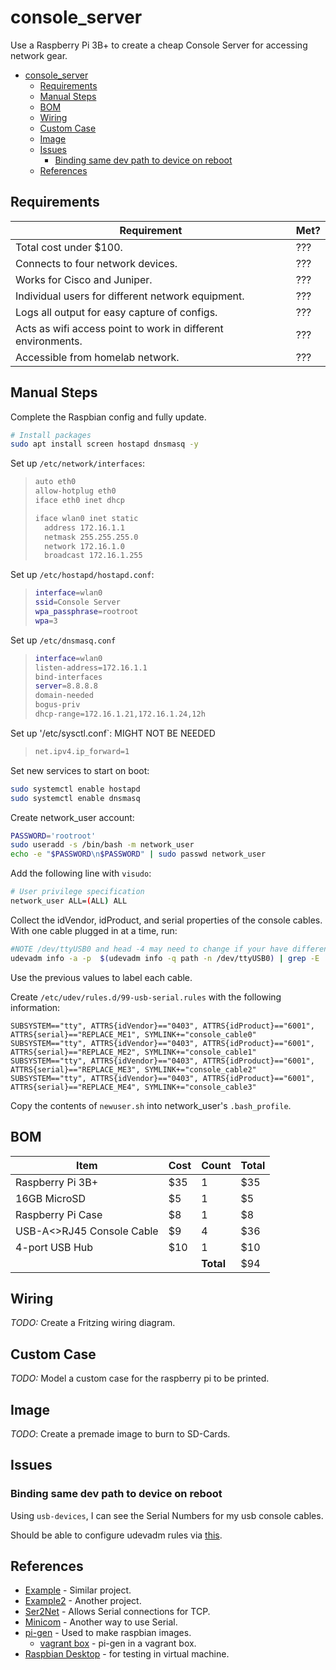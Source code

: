 # console_server

Use a Raspberry Pi 3B+ to create a cheap Console Server for accessing network gear.

- [console_server](#consoleserver)
  - [Requirements](#requirements)
  - [Manual Steps](#manual-steps)
  - [BOM](#bom)
  - [Wiring](#wiring)
  - [Custom Case](#custom-case)
  - [Image](#image)
  - [Issues](#issues)
    - [Binding same dev path to device on reboot](#binding-same-dev-path-to-device-on-reboot)
  - [References](#references)

## Requirements

| Requirement | Met? |
| --- | --- |
| Total cost under $100. | ??? |
| Connects to four network devices. | ??? |
| Works for Cisco and Juniper.| ??? |
| Individual users for different network equipment. | ??? |
| Logs all output for easy capture of configs. | ??? |
| Acts as wifi access point to work in different environments. | ??? |
| Accessible from homelab network. | ??? |

## Manual Steps

Complete the Raspbian config and fully update.

```bash
# Install packages
sudo apt install screen hostapd dnsmasq -y
```

Set up `/etc/network/interfaces`:

> ```bash
> auto eth0
> allow-hotplug eth0
> iface eth0 inet dhcp
> 
> iface wlan0 inet static
>   address 172.16.1.1
>   netmask 255.255.255.0
>   network 172.16.1.0
>   broadcast 172.16.1.255
> ```

Set up `/etc/hostapd/hostapd.conf`:

> ```bash
> interface=wlan0
> ssid=Console Server
> wpa_passphrase=rootroot
> wpa=3
> ```

Set up `/etc/dnsmasq.conf`

> ```bash
> interface=wlan0
> listen-address=172.16.1.1
> bind-interfaces
> server=8.8.8.8
> domain-needed
> bogus-priv
> dhcp-range=172.16.1.21,172.16.1.24,12h
> ```

Set up '/etc/sysctl.conf`: MIGHT NOT BE NEEDED

> ```bash
> net.ipv4.ip_forward=1
> ```

Set new services to start on boot:

```bash
sudo systemctl enable hostapd
sudo systemctl enable dnsmasq
```

Create network_user account:

```bash
PASSWORD='rootroot'
sudo useradd -s /bin/bash -m network_user
echo -e "$PASSWORD\n$PASSWORD" | sudo passwd network_user
```

Add the following line with `visudo`:

```bash
# User privilege specification
network_user ALL=(ALL) ALL
```

Collect the idVendor, idProduct, and serial properties of the console cables. With one cable plugged in at a time, run:

```bash
#NOTE /dev/ttyUSB0 and head -4 may need to change if your have different hardware.
udevadm info -a -p  $(udevadm info -q path -n /dev/ttyUSB0) | grep -E '(idProduct|idVendor|serial)' | head -4
```

Use the previous values to label each cable.

Create `/etc/udev/rules.d/99-usb-serial.rules` with the following information:

```text
SUBSYSTEM=="tty", ATTRS{idVendor}=="0403", ATTRS{idProduct}=="6001", ATTRS{serial}=="REPLACE_ME1", SYMLINK+="console_cable0"
SUBSYSTEM=="tty", ATTRS{idVendor}=="0403", ATTRS{idProduct}=="6001", ATTRS{serial}=="REPLACE_ME2", SYMLINK+="console_cable1"
SUBSYSTEM=="tty", ATTRS{idVendor}=="0403", ATTRS{idProduct}=="6001", ATTRS{serial}=="REPLACE_ME3", SYMLINK+="console_cable2"
SUBSYSTEM=="tty", ATTRS{idVendor}=="0403", ATTRS{idProduct}=="6001", ATTRS{serial}=="REPLACE_ME4", SYMLINK+="console_cable3"
```

Copy the contents of `newuser.sh` into network_user's `.bash_profile`.

## BOM

| Item | Cost | Count | Total |
| --- | --- | --- | --- |
| Raspberry Pi 3B+ | $35 | 1 | $35 |
| 16GB MicroSD | $5 | 1 | $5 |
| Raspberry Pi Case | $8 | 1 | $8 |
| USB-A<>RJ45 Console Cable| $9 | 4 | $36 |
| 4-port USB Hub | $10 | 1 | $10 |
| | | __Total__ | $94 |

## Wiring

_TODO:_ Create a Fritzing wiring diagram.

## Custom Case

_TODO:_ Model a custom case for the raspberry pi to be printed.

## Image

_TODO_: Create a premade image to burn to SD-Cards.

## Issues

### Binding same dev path to device on reboot

Using `usb-devices`, I can see the Serial Numbers for my usb console cables.

Should be able to configure udevadm rules via [this](https://unix.stackexchange.com/questions/66901/how-to-bind-usb-device-under-a-static-name).

## References

* [Example](https://networklessons.com/uncategorized/raspberry-pi-as-cisco-console-server) - Similar project.
* [Example2](https://learn.sparkfun.com/tutorials/setting-up-a-raspberry-pi-3-as-an-access-point/set-up-wifi-access-point) - Another project.
* [Ser2Net](https://sourceforge.net/projects/ser2net/) - Allows Serial connections for TCP.
* [Minicom](https://www.cyberciti.biz/tips/connect-soekris-single-board-computer-using-minicom.html) - Another way to use Serial.
* [pi-gen](https://github.com/RPi-Distro/pi-gen) - Used to make raspbian images.
  * [vagrant box](https://app.vagrantup.com/adampie/boxes/pi-gen) - pi-gen in a vagrant box.
* [Raspbian Desktop](https://www.raspberrypi.org/downloads/raspberry-pi-desktop/) - for testing in virtual machine.
